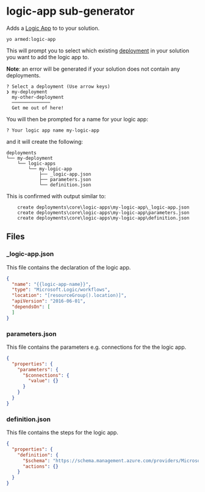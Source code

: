 # logic-app sub-generator

Adds a [Logic App](https://azure.microsoft.com/en-us/services/logic-apps/) to to your solution.

```pwsh
yo armed:logic-app
```

This will prompt you to select which existing [deployment](./deployments.md) in your solution you want to add the logic app to. 

**Note**: an error will be generated if your solution does not contain any deployments.

<!-- TODO: replace with image -->
```pwsh
? Select a deployment (Use arrow keys)
❯ my-deployment
  my-other-deployment
  ──────────────
  Get me out of here!
```

You will then be prompted for a name for your logic app:

<!-- TODO: replace with image -->
```text
? Your logic app name my-logic-app
```

and it will create the following:

```text
deployments
└── my-deployment
    └── logic-apps
        └── my-logic-app
            ├── _logic-app.json
            ├── parameters.json
            └── definition.json
```

This is confirmed with output similar to:

```text
    create deployments\core\logic-apps\my-logic-app\_logic-app.json
    create deployments\core\logic-apps\my-logic-app\parameters.json
    create deployments\core\logic-apps\my-logic-app\definition.json
```

## Files

### _logic-app.json

This file contains the declaration of the logic app.

```json
{
  "name": "{{logic-app-name}}",
  "type": "Microsoft.Logic/workflows",
  "location": "[resourceGroup().location)]",
  "apiVersion": "2016-06-01",
  "dependsOn": [
  ]
}
```

### parameters.json

This file contains the parameters e.g. connections for the the logic app.

```json
{
  "properties": {
    "parameters": {
      "$connections": {
        "value": {}
      }
    }
  }
}
```

### definition.json

This file contains the steps for the logic app.

```json
{
  "properties": {
    "definition": {
      "$schema": "https://schema.management.azure.com/providers/Microsoft.Logic/schemas/2016-06-01/workflowdefinition.json#",
      "actions": {}
    }
  }
}
```
